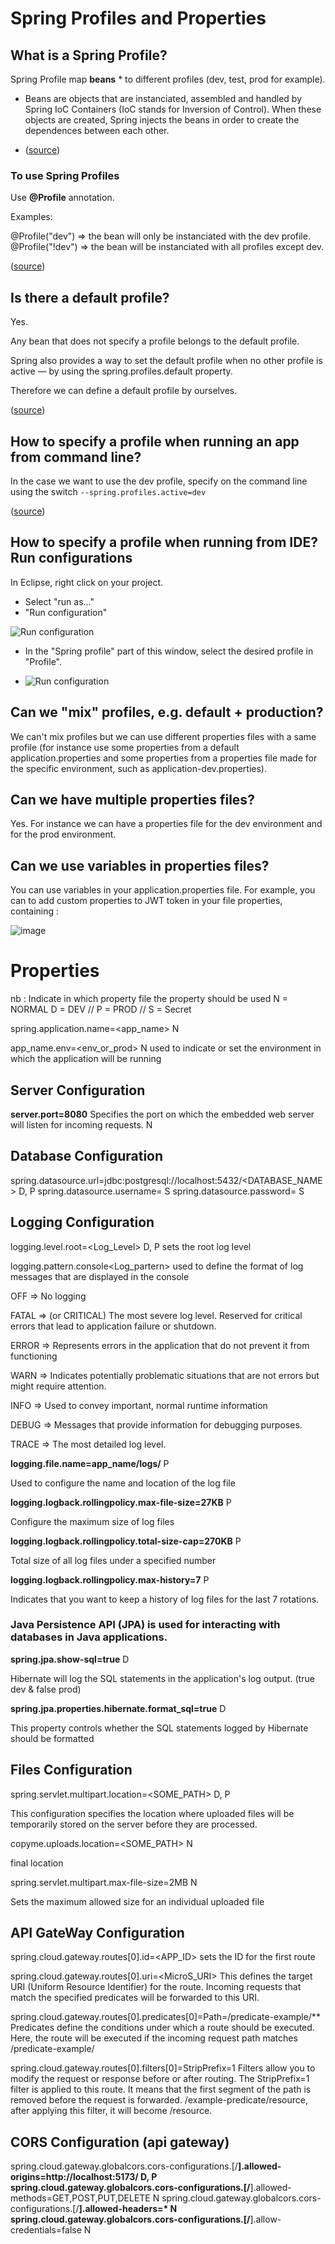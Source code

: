 # Spring Profiles and Properties

## What is a Spring Profile?

Spring Profile map **beans** \* to different profiles (dev, test, prod for example).

- Beans are objects that are instanciated, assembled and handled by Spring IoC Containers (IoC stands for Inversion of Control). When these objects are created, Spring injects the beans in order to create the dependences between each other.

- ([source](<[https://docs.spring.io/spring-boot/docs/1.2.0.M1/reference/html/boot-features-profiles.html#boot-features-profiles](https://www.baeldung.com/spring-profiles)>))

### To use Spring Profiles

Use **@Profile** annotation.

Examples:

@Profile("dev") => the bean will only be instanciated with the dev profile.
@Profile("!dev") => the bean will be instanciated with all profiles except dev.

([source](https://www.baeldung.com/spring-profiles))

## Is there a default profile?

Yes.

Any bean that does not specify a profile belongs to the default profile.

Spring also provides a way to set the default profile when no other profile is active — by using the spring.profiles.default property.

Therefore we can define a default profile by ourselves.

([source](https://www.baeldung.com/spring-profiles))

## How to specify a profile when running an app from command line?

In the case we want to use the dev profile, specify on the command line using the switch `--spring.profiles.active=dev`

([source](https://docs.spring.io/spring-boot/docs/1.2.0.M1/reference/html/boot-features-profiles.html#boot-features-profiles))

## How to specify a profile when running from IDE? Run configurations

In Eclipse, right click on your project.

- Select "run as..."
- "Run configuration"

![Run configuration](./images/spring-profiles-01.png)

- In the "Spring profile" part of this window, select the desired profile in "Profile".

- ![Run configuration](./images/spring-profiles-02.png)

## Can we "mix" profiles, e.g. default + production?

We can't mix profiles but we can use different properties files with a same profile (for instance use some properties from a default application.properties and some properties from a properties file made for the specific environment, such as application-dev.properties).

## Can we have multiple properties files?

Yes. For instance we can have a properties file for the dev environment and for the prod environment.

## Can we use variables in properties files?

You can use variables in your application.properties file.
For example, you can to add custom properties to JWT token in your file properties, containing :

![image](https://github.com/Frank-readresolve/itp3-dist-arch/assets/94375151/f5c0b6be-6a0b-4bee-a2b2-a21954008287)

# Properties

nb : Indicate in which property file the property should be used
N = NORMAL D = DEV // P = PROD // S = Secret

spring.application.name=<app_name> N

app_name.env=<env_or_prod> N
used to indicate or set the environment in which the application will be running

## Server Configuration

**server.port=8080**
Specifies the port on which the embedded web server will listen for incoming requests. N

## Database Configuration

spring.datasource.url=jdbc:postgresql://localhost:5432/<DATABASE_NAME> D, P
spring.datasource.username=<USERNAME> S
spring.datasource.password=<PASSWORD> S

## Logging Configuration

logging.level.root=<Log_Level> D, P
sets the root log level

logging.pattern.console<Log_partern>
used to define the format of log messages that are displayed in the console

OFF => No logging

FATAL => (or CRITICAL) The most severe log level. Reserved for critical errors that lead to application failure or shutdown.

ERROR => Represents errors in the application that do not prevent it from functioning

WARN => Indicates potentially problematic situations that are not errors but might require attention.

INFO => Used to convey important, normal runtime information

DEBUG => Messages that provide information for debugging purposes.

TRACE => The most detailed log level.

**logging.file.name=app_name/logs/** P

Used to configure the name and location of the log file

**logging.logback.rollingpolicy.max-file-size=27KB** P

Configure the maximum size of log files

**logging.logback.rollingpolicy.total-size-cap=270KB** P

Total size of all log files under a specified number

**logging.logback.rollingpolicy.max-history=7** P

Indicates that you want to keep a history of log files for the last 7 rotations.

### Java Persistence API (JPA) is used for interacting with databases in Java applications.

**spring.jpa.show-sql=true** D

Hibernate will log the SQL statements in the application's log output. (true dev & false prod)

**spring.jpa.properties.hibernate.format_sql=true** D

This property controls whether the SQL statements logged by Hibernate should be formatted

## Files Configuration

spring.servlet.multipart.location=<SOME_PATH> D, P

This configuration specifies the location where uploaded files will be temporarily stored on the server before they are processed.

copyme.uploads.location=<SOME_PATH> N

final location

spring.servlet.multipart.max-file-size=2MB N

Sets the maximum allowed size for an individual uploaded file

## API GateWay Configuration

spring.cloud.gateway.routes[0].id=<APP_ID>
sets the ID for the first route

spring.cloud.gateway.routes[0].uri=<MicroS_URI>
This defines the target URI (Uniform Resource Identifier) for the route. Incoming requests that match the specified predicates will be forwarded to this URI.

spring.cloud.gateway.routes[0].predicates[0]=Path=/predicate-example/\*\*
Predicates define the conditions under which a route should be executed. Here, the route will be executed if the incoming request path matches /predicate-example/

spring.cloud.gateway.routes[0].filters[0]=StripPrefix=1
Filters allow you to modify the request or response before or after routing. The StripPrefix=1 filter is applied to this route. It means that the first segment of the path is removed before the request is forwarded.
/example-predicate/resource, after applying this filter, it will become /resource.

## CORS Configuration (api gateway)

spring.cloud.gateway.globalcors.cors-configurations.[/**].allowed-origins=http://localhost:5173/ D, P
spring.cloud.gateway.globalcors.cors-configurations.[/**].allowed-methods=GET,POST,PUT,DELETE N
spring.cloud.gateway.globalcors.cors-configurations.[/**].allowed-headers=\* N
spring.cloud.gateway.globalcors.cors-configurations.[/**].allow-credentials=false N
